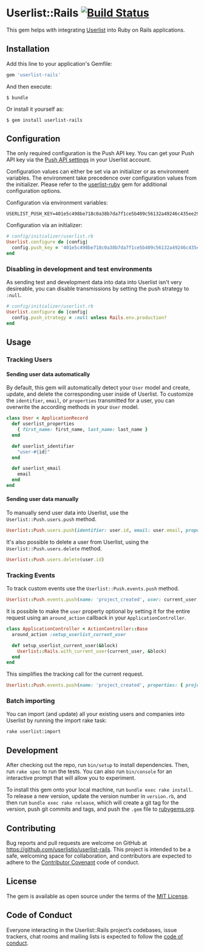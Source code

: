 # Userlist::Rails [![Build Status](https://travis-ci.com/userlistio/userlist-rails.svg?branch=master)](https://travis-ci.com/userlistio/userlist-rails)

This gem helps with integrating [Userlist](http://userlist.com) into Ruby on Rails applications.

## Installation

Add this line to your application's Gemfile:

```ruby
gem 'userlist-rails'
```

And then execute:

    $ bundle

Or install it yourself as:

    $ gem install userlist-rails

## Configuration

The only required configuration is the Push API key. You can get your Push API key via the [Push API settings](https://app.userlist.com/settings/push) in your Userlist account.

Configuration values can either be set via an initializer or as environment variables. The environment take precedence over configuration values from the initializer. Please refer to the [userlist-ruby](http://github.com/userlistio/userlist-ruby) gem for additional configuration options.

Configuration via environment variables:

```shell
USERLIST_PUSH_KEY=401e5c498be718c0a38b7da7f1ce5b409c56132a49246c435ee296e07bf2be39
```

Configuration via an initializer:

```ruby
# config/initializer/userlist.rb
Userlist.configure do |config|
  config.push_key = '401e5c498be718c0a38b7da7f1ce5b409c56132a49246c435ee296e07bf2be39'
end
```

### Disabling in development and test environments

As sending test and development data into data into Userlist isn't very desireable, you can disable transmissions by setting the push strategy to `:null`.

```ruby
# config/initializer/userlist.rb
Userlist.configure do |config|
  config.push_strategy = :null unless Rails.env.production?
end
```


## Usage

### Tracking Users

#### Sending user data automatically

By default, this gem will automatically detect your `User` model and create, update, and delete the corresponding user inside of Userlist. To customize the `identifier`, `email`, or `properties` transmitted for a user, you can overwrite the according methods in your `User` model.

```ruby
class User < ApplicationRecord
  def userlist_properties
    { first_name: first_name, last_name: last_name }
  end

  def userlist_identifier
    "user-#{id}"
  end

  def userlist_email
    email
  end
end
```

#### Sending user data manually

To manually send user data into Userlist, use the `Userlist::Push.users.push` method.

```ruby
Userlist::Push.users.push(identifier: user.id, email: user.email, properties: { first_name: user.first_name, last_name: user.last_name })
```

It's also possible to delete a user from Userlist, using the `Userlist::Push.users.delete` method.

```ruby
Userlist::Push.users.delete(user.id)
```

### Tracking Events

To track custom events use the `Userlist::Push.events.push` method.

```ruby
Userlist::Push.events.push(name: 'project_created', user: current_user, properties: { project_name: project.name })
```

It is possible to make the `user` property optional by setting it for the entire request using an `around_action` callback in your `ApplicationController`.

```ruby
class ApplicationController < ActionController::Base
  around_action :setup_userlist_current_user

  def setup_userlist_current_user(&block)
    Userlist::Rails.with_current_user(current_user, &block)
  end
end
```

This simplifies the tracking call for the current request.

```ruby
Userlist::Push.events.push(name: 'project_created', properties: { project_name: project.name })
```

### Batch importing

You can import (and update) all your existing users and companies into Userlist by running the import rake task:

```shell
rake userlist:import
```

## Development

After checking out the repo, run `bin/setup` to install dependencies. Then, run `rake spec` to run the tests. You can also run `bin/console` for an interactive prompt that will allow you to experiment.

To install this gem onto your local machine, run `bundle exec rake install`. To release a new version, update the version number in `version.rb`, and then run `bundle exec rake release`, which will create a git tag for the version, push git commits and tags, and push the `.gem` file to [rubygems.org](https://rubygems.org).

## Contributing

Bug reports and pull requests are welcome on GitHub at https://github.com/userlistio/userlist-rails. This project is intended to be a safe, welcoming space for collaboration, and contributors are expected to adhere to the [Contributor Covenant](http://contributor-covenant.org) code of conduct.

## License

The gem is available as open source under the terms of the [MIT License](https://opensource.org/licenses/MIT).

## Code of Conduct

Everyone interacting in the Userlist::Rails project’s codebases, issue trackers, chat rooms and mailing lists is expected to follow the [code of conduct](https://github.com/userlistio/userlist-rails/blob/master/CODE_OF_CONDUCT.md).
